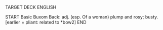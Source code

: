 TARGET DECK
ENGLISH

START
Basic
Buxom
Back: adj. (esp. Of a woman) plump and rosy; busty. [earlier = pliant: related to *bow2]
END
